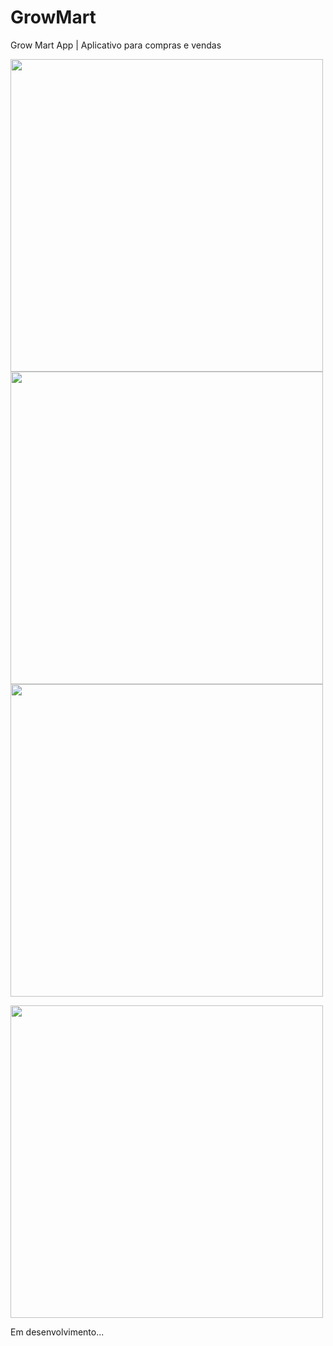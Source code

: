 # GrowMart
Grow Mart App | Aplicativo para compras e vendas

<img src="https://user-images.githubusercontent.com/79378229/186217504-5e21aac9-ad47-447e-a18e-5d8bf9cdeeaf.png" height="500"> <img src="https://user-images.githubusercontent.com/79378229/186217073-29014a88-29af-4de7-88a2-fdf8d31bff4f.png" height="500"> <img src="https://user-images.githubusercontent.com/79378229/191037151-f57ccb2e-3b6f-4a0a-b320-7ae5f0d4f339.png" height="500"> 

 <img src="https://user-images.githubusercontent.com/79378229/191037314-de8c216b-4ed8-45b8-94a0-6f5d9d01c78f.png" height="500">


Em desenvolvimento...

